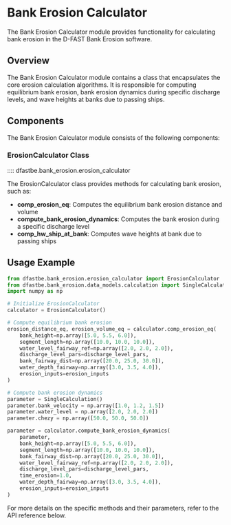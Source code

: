 # Bank Erosion Calculator

The Bank Erosion Calculator module provides functionality for calculating bank erosion in the D-FAST Bank Erosion software.

## Overview

The Bank Erosion Calculator module contains a class that encapsulates the core erosion calculation algorithms. It is responsible for computing equilibrium bank erosion, bank erosion dynamics during specific discharge levels, and wave heights at banks due to passing ships.

## Components

The Bank Erosion Calculator module consists of the following components:

### ErosionCalculator Class

:::: dfastbe.bank_erosion.erosion_calculator

The ErosionCalculator class provides methods for calculating bank erosion, such as:

- **comp_erosion_eq**: Computes the equilibrium bank erosion distance and volume
- **compute_bank_erosion_dynamics**: Computes the bank erosion during a specific discharge level
- **comp_hw_ship_at_bank**: Computes wave heights at bank due to passing ships

## Usage Example

```python
from dfastbe.bank_erosion.erosion_calculator import ErosionCalculator
from dfastbe.bank_erosion.data_models.calculation import SingleCalculation, SingleParameters, SingleErosion
import numpy as np

# Initialize ErosionCalculator
calculator = ErosionCalculator()

# Compute equilibrium bank erosion
erosion_distance_eq, erosion_volume_eq = calculator.comp_erosion_eq(
    bank_height=np.array([5.0, 5.5, 6.0]),
    segment_length=np.array([10.0, 10.0, 10.0]),
    water_level_fairway_ref=np.array([2.0, 2.0, 2.0]),
    discharge_level_pars=discharge_level_pars,
    bank_fairway_dist=np.array([20.0, 25.0, 30.0]),
    water_depth_fairway=np.array([3.0, 3.5, 4.0]),
    erosion_inputs=erosion_inputs
)

# Compute bank erosion dynamics
parameter = SingleCalculation()
parameter.bank_velocity = np.array([1.0, 1.2, 1.5])
parameter.water_level = np.array([2.0, 2.0, 2.0])
parameter.chezy = np.array([50.0, 50.0, 50.0])

parameter = calculator.compute_bank_erosion_dynamics(
    parameter,
    bank_height=np.array([5.0, 5.5, 6.0]),
    segment_length=np.array([10.0, 10.0, 10.0]),
    bank_fairway_dist=np.array([20.0, 25.0, 30.0]),
    water_level_fairway_ref=np.array([2.0, 2.0, 2.0]),
    discharge_level_pars=discharge_level_pars,
    time_erosion=1.0,
    water_depth_fairway=np.array([3.0, 3.5, 4.0]),
    erosion_inputs=erosion_inputs
)
```

For more details on the specific methods and their parameters, refer to the API reference below.